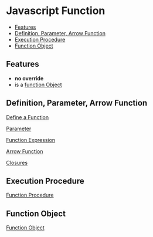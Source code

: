 # Javascript Function

* [Features](#features)
* [Definition, Parameter, Arrow Function](#definition,-parameter,-arrow-function)
* [Execution Procedure](#execution-procedure)
* [Function Object](#function-object)

## Features

- **no override**
- is a [function Object](#function-object)

## Definition, Parameter, Arrow Function

[Define a Function](javascript-function-definition.md)

[Parameter](javascript-function-arguments.md)

[Function Expression](javascript-function-expression.md)

[Arrow Function](javascript-arrow-function.md)

[Closures](javascript-closures.md)

## Execution Procedure

[Function Procedure](javascript-function-execution-procedure.md)

## Function Object

[Function Object](javascript-function-object.md)

